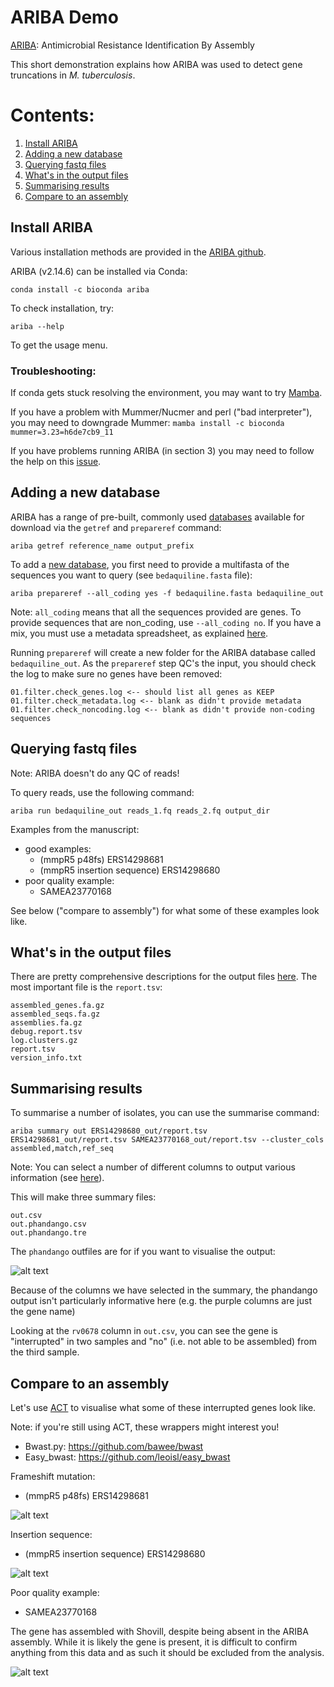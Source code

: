 ARIBA Demo
==========

[ARIBA](https://www.ncbi.nlm.nih.gov/pmc/articles/PMC5695208/): Antimicrobial Resistance Identification By Assembly

This short demonstration explains how ARIBA was used to detect gene truncations in _M. tuberculosis_.

# Contents: 

1. [Install ARIBA](#install-ariba)
2. [Adding a new database](#adding-a-new-database)
3. [Querying fastq files](#querying-fastq-files)
4. [What's in the output files](#whats-in-the-output-files)
5. [Summarising results](#summarising-results)
6. [Compare to an assembly](#compare-to-an-assembly)


## Install ARIBA

Various installation methods are provided in the [ARIBA github](https://github.com/sanger-pathogens/ariba). 

ARIBA (v2.14.6) can be installed via Conda:

`conda install -c bioconda ariba`

To check installation, try:

`ariba --help`

To get the usage menu.

### Troubleshooting:

If conda gets stuck resolving the environment, you may want to try [Mamba](https://mamba.readthedocs.io/en/latest/user_guide/mamba.html).

If you have a problem with Mummer/Nucmer and perl ("bad interpreter"), you may need to downgrade Mummer: 
`mamba install -c bioconda mummer=3.23=h6de7cb9_11`

If you have problems running ARIBA (in section 3) you may need to follow the help on this [issue](https://github.com/sanger-pathogens/ariba/issues/327).


## Adding a new database

ARIBA has a range of pre-built, commonly used [databases](https://github.com/sanger-pathogens/ariba/wiki/Task:-getref) available for download via the `getref` and `prepareref` command:

`ariba getref reference_name output_prefix`


To add a [new database](https://github.com/sanger-pathogens/ariba/wiki/Task:-prepareref), you first need to provide a multifasta of the sequences you want to query (see `bedaquiline.fasta` file):

`ariba prepareref --all_coding yes -f bedaquiline.fasta bedaquiline_out`

Note: `all_coding` means that all the sequences provided are genes. To provide sequences that are non\_coding, use `--all_coding no`. If you have a mix, you must use a metadata spreadsheet, as explained [here](https://github.com/sanger-pathogens/ariba/wiki/Task:-prepareref).


Running `prepareref` will create a new folder for the ARIBA database called `bedaquiline_out`. As the `prepareref` step QC's the input, you should check the log to make sure no genes have been removed: 

```
01.filter.check_genes.log <-- should list all genes as KEEP
01.filter.check_metadata.log <-- blank as didn't provide metadata
01.filter.check_noncoding.log <-- blank as didn't provide non-coding sequences
```


## Querying fastq files

Note: ARIBA doesn't do any QC of reads!

To query reads, use the following command:

`ariba run bedaquiline_out reads_1.fq reads_2.fq output_dir`

Examples from the manuscript:

* good examples:
	* (mmpR5 p48fs) ERS14298681
	* (mmpR5 insertion sequence) ERS14298680
* poor quality example:
	* SAMEA23770168


See below ("compare to assembly") for what some of these examples look like.

## What's in the output files

There are pretty comprehensive descriptions for the output files [here](https://github.com/sanger-pathogens/ariba/wiki/Task:-run). The most important file is the `report.tsv`:

```
assembled_genes.fa.gz
assembled_seqs.fa.gz
assemblies.fa.gz
debug.report.tsv
log.clusters.gz
report.tsv
version_info.txt
```

## Summarising results

To summarise a number of isolates, you can use the summarise command: 

`ariba summary out ERS14298680_out/report.tsv ERS14298681_out/report.tsv SAMEA23770168_out/report.tsv --cluster_cols assembled,match,ref_seq`

Note: You can select a number of different columns to output various information (see [here](https://github.com/sanger-pathogens/ariba/wiki/Task:-summary)).

This will make three summary files: 

```
out.csv
out.phandango.csv
out.phandango.tre
```

The `phandango` outfiles are for if you want to visualise the output:


![alt text](ARIBA_demo/images/phandango_example.png)

Because of the columns we have selected in the summary, the phandango output isn't particularly informative here (e.g. the purple columns are just the gene name)

Looking at the `rv0678` column in `out.csv`, you can see the gene is "interrupted" in two samples and "no" (i.e. not able to be assembled) from the third sample.


## Compare to an assembly

Let's use [ACT](http://sanger-pathogens.github.io/Artemis/ACT/) to visualise what some of these interrupted genes look like.

Note: if you're still using ACT, these wrappers might interest you!
* Bwast.py: https://github.com/bawee/bwast
* Easy\_bwast: https://github.com/leoisl/easy_bwast


Frameshift mutation:
* (mmpR5 p48fs) ERS14298681 

![alt text](https://github.com/LeahRoberts/Mtb_South_Africa/blob/main/ARIBA_demo/images/frameshift_example.png)

Insertion sequence: 
* (mmpR5 insertion sequence) ERS14298680 

![alt text](https://github.com/LeahRoberts/Mtb_South_Africa/blob/main/ARIBA_demo/images/IS_example.png)

Poor quality example: 
* SAMEA23770168

The gene has assembled with Shovill, despite being absent in the ARIBA assembly. While it is likely the gene is present, it is difficult to confirm anything from this data and as such it should be excluded from the analysis. 

![alt text](https://github.com/LeahRoberts/Mtb_South_Africa/blob/main/ARIBA_demo/images/sam_perfect_match.png)





